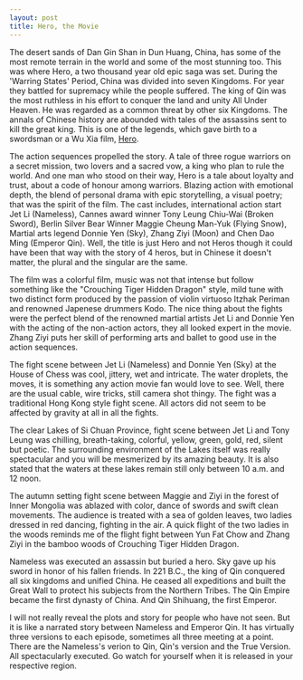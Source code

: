 ```yaml
---
layout: post
title: Hero, the Movie
---
```


The desert sands of Dan Gin Shan in Dun Huang, China, has some of the most remote terrain in the world and some of the most stunning too. This was where Hero, a two thousand year old epic saga was set. During the 'Warring States' Period, China was divided into seven Kingdoms. For year they battled for supremacy while the people suffered. The king of Qin was the most ruthless in his effort to conquer the land and unity All Under Heaven. He was regarded as a common threat by other six Kingdoms. The annals of Chinese history are abounded with tales of the assassins sent to kill the great king. This is one of the legends, which gave birth to a swordsman or a Wu Xia film, [Hero](https://en.wikipedia.org/wiki/Hero_(2002_film)).

The action sequences propelled the story. A tale of three rogue warriors on a secret mission, two lovers and a sacred vow, a king who plan to rule the world. And one man who stood on their way, Hero is a tale about loyalty and trust, about a code of honour among warriors. Blazing action with emotional depth, the blend of personal drama with epic storytelling, a visual poetry; that was the spirit of the film. The cast includes, international action start Jet Li (Nameless), Cannes award winner Tony Leung Chiu-Wai (Broken Sword), Berlin Silver Bear Winner Maggie Cheung Man-Yuk (Flying Snow), Martial arts legend Donnie Yen (Sky), Zhang Ziyi (Moon) and Chen Dao Ming (Emperor Qin). Well, the title is just Hero and not Heros though it could have been that way with the story of 4 heros, but in Chinese it doesn't matter, the plural and the singular are the same.

The film was a colorful film, music was not that intense but follow something like the "Crouching Tiger Hidden Dragon" style, mild tune with two distinct form produced by the passion of violin virtuoso Itzhak Periman and renowned Japenese drummers Kodo. The nice thing about the fights were the perfect blend of the renowned martial artists Jet Li and Donnie Yen with the acting of the non-action actors, they all looked expert in the movie. Zhang Ziyi puts her skill of performing arts and ballet to good use in the action sequences.

The fight scene between Jet Li (Nameless) and Donnie Yen (Sky) at the House of Chess was cool, jittery, wet and intricate. The water droplets, the moves, it is something any action movie fan would love to see. Well, there are the usual cable, wire tricks, still camera shot thingy. The fight was a traditional Hong Kong style fight scene. All actors did not seem to be affected by gravity at all in all the fights.

The clear Lakes of Si Chuan Province, fight scene between Jet Li and Tony Leung was chilling, breath-taking, colorful, yellow, green, gold, red, silent but poetic. The surrounding environment of the Lakes itself was really spectacular and you will be mesmerized by its amazing beauty. It is also stated that the waters at these lakes remain still only between 10 a.m. and 12 noon.

The autumn setting fight scene between Maggie and Ziyi in the forest of Inner Mongolia was ablazed with color, dance of swords and swift clean movements. The audience is treated with a sea of golden leaves, two ladies dressed in red dancing, fighting in the air. A quick flight of the two ladies in the woods reminds me of the flight fight between Yun Fat Chow and Zhang Ziyi in the bamboo woods of Crouching Tiger Hidden Dragon.

Nameless was executed an assassin but buried a hero. Sky gave up his sword in honor of his fallen friends. In 221 B.C., the king of Qin conquered all six kingdoms and unified China. He ceased all expeditions and built the Great Wall to protect his subjects from the Northern Tribes. The Qin Empire became the first dynasty of China. And Qin Shihuang, the first Emperor.

I will not really reveal the plots and story for people who have not seen. But it is like a narrated story between Nameless and Emperor Qin. It has virtually three versions to each episode, sometimes all three meeting at a point. There are the Nameless's verion to Qin, Qin's version and the True Version. All spectacularly executed. Go watch for yourself when it is released in your respective region.